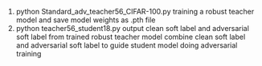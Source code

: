 1. python Standard_adv_teacher56_CIFAR-100.py
   training a robust teacher model and save model weights as .pth file
2. python teacher56_student18.py
   output clean soft label and adversarial soft label from trained robust teacher model
   combine clean soft label and adversarial soft label to guide student model doing adversarial training 
   
